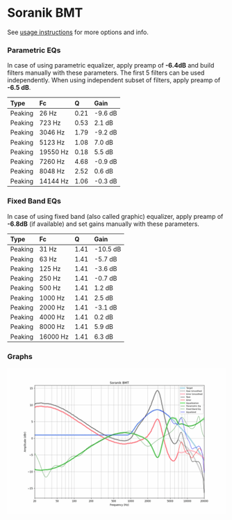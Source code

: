 # Soranik BMT
See [usage instructions](https://github.com/jaakkopasanen/AutoEq#usage) for more options and info.

### Parametric EQs
In case of using parametric equalizer, apply preamp of **-6.4dB** and build filters manually
with these parameters. The first 5 filters can be used independently.
When using independent subset of filters, apply preamp of **-6.5 dB**.

| Type    | Fc       |    Q | Gain    |
|:--------|:---------|:-----|:--------|
| Peaking | 26 Hz    | 0.21 | -9.6 dB |
| Peaking | 723 Hz   | 0.53 | 2.1 dB  |
| Peaking | 3046 Hz  | 1.79 | -9.2 dB |
| Peaking | 5123 Hz  | 1.08 | 7.0 dB  |
| Peaking | 19550 Hz | 0.18 | 5.5 dB  |
| Peaking | 7260 Hz  | 4.68 | -0.9 dB |
| Peaking | 8048 Hz  | 2.52 | 0.6 dB  |
| Peaking | 14144 Hz | 1.06 | -0.3 dB |

### Fixed Band EQs
In case of using fixed band (also called graphic) equalizer, apply preamp of **-6.8dB**
(if available) and set gains manually with these parameters.

| Type    | Fc       |    Q | Gain     |
|:--------|:---------|:-----|:---------|
| Peaking | 31 Hz    | 1.41 | -10.5 dB |
| Peaking | 63 Hz    | 1.41 | -5.7 dB  |
| Peaking | 125 Hz   | 1.41 | -3.6 dB  |
| Peaking | 250 Hz   | 1.41 | -0.7 dB  |
| Peaking | 500 Hz   | 1.41 | 1.2 dB   |
| Peaking | 1000 Hz  | 1.41 | 2.5 dB   |
| Peaking | 2000 Hz  | 1.41 | -3.1 dB  |
| Peaking | 4000 Hz  | 1.41 | 0.2 dB   |
| Peaking | 8000 Hz  | 1.41 | 5.9 dB   |
| Peaking | 16000 Hz | 1.41 | 6.3 dB   |

### Graphs
![](./Soranik%20BMT.png)